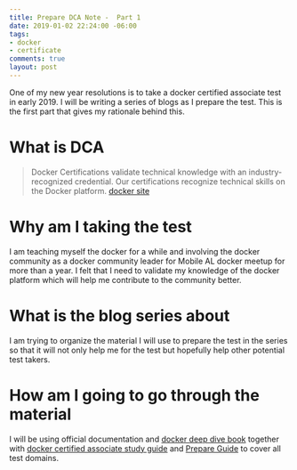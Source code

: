 ```yaml
---
title: Prepare DCA Note -  Part 1
date: 2019-01-02 22:24:00 -06:00
tags:
- docker
- certificate
comments: true
layout: post
---
```


One of my new year resolutions is to take a docker certified associate test in early 2019. I will be writing a series of blogs as I prepare the test. This is the first part that gives my rationale behind this.
<!--more-->
# What is DCA

>Docker Certifications validate technical knowledge with an industry-recognized credential. Our certifications recognize technical skills on the Docker platform.
[docker site](https://success.docker.com/certification)

# Why am I taking the test

I am teaching myself the docker for a while and involving the docker community as a docker community leader for Mobile AL docker meetup for more than a year. I felt that I need to validate my knowledge of the docker platform which will help me contribute to the community better.

# What is the blog series about

I am trying to organize the material I will use to prepare the test in the series so that it will not only help me for the test but hopefully help other potential test takers.

# How am I going to go through the material

I will be using official documentation and [docker deep dive book](https://www.amazon.com/Docker-Deep-Dive-Nigel-Poulton-ebook/dp/B01LXWQUFF) together with [docker certified associate study guide](https://prismic-io.s3.amazonaws.com/docker%2F8fb020bf-fe21-409c-ba02-7e0fd18276d5_dca+study+guide+v1.0.pdf) and [Prepare Guide](https://github.com/DevOps-Academy-Org/dca-prep-guide) to cover all test domains.


